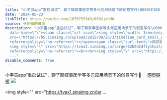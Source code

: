 ```yaml
---
title: "小宇宙app“重启试试”，聊了聊叙事医学等多元应用场景下的创意写作\U0001F4DD 网页链接 [图片][图片]"
date: '2024-05-23'
linkTitle: https://weibo.com/1655755343/OfBGjxhd0
source: 张怡微的微博
description: "小宇宙app“重启试试”，聊了聊叙事医学等多元应用场景下的创意写作\U0001F4DD <a href=\"https://www.xiaoyuzhoufm.com/episode/664eae934efbc0c3dc73dabd?s=eyJ1IjoiNjQ0YmNhMTBlZGNlNjcxMDRhMWMyZmQwIiwiZCI6MX0%3D\"
  data-hide=\"\"><span class=\"url-icon\"><img style=\"width: 1rem;height: 1rem\"
  src=\"https://h5.sinaimg.cn/upload/2015/09/25/3/timeline_card_small_web_default.png\"
  referrerpolicy=\"no-referrer\"></span><span class=\"surl-text\">网页链接</span></a>
  <img style=\"\" src=\"https://tvax2.sinaimg.cn/large/62b0d24fly1hpzlgtx06gj20u01ebdkt.jpg\"
  referrerpolicy=\"no-referrer\"><br><br><img style=\"\" src=\"https://tvax1.sinaimg.cn/lar
  ..."
disable_comments: true
---
```

小宇宙app“重启试试”，聊了聊叙事医学等多元应用场景下的创意写作📝 <a href="https://www.xiaoyuzhoufm.com/episode/664eae934efbc0c3dc73dabd?s=eyJ1IjoiNjQ0YmNhMTBlZGNlNjcxMDRhMWMyZmQwIiwiZCI6MX0%3D" data-hide=""><span class="url-icon"><img style="width: 1rem;height: 1rem" src="https://h5.sinaimg.cn/upload/2015/09/25/3/timeline_card_small_web_default.png" referrerpolicy="no-referrer"></span><span class="surl-text">网页链接</span></a> <img style="" src="https://tvax2.sinaimg.cn/large/62b0d24fly1hpzlgtx06gj20u01ebdkt.jpg" referrerpolicy="no-referrer"><br><br><img style="" src="https://tvax1.sinaimg.cn/lar ...